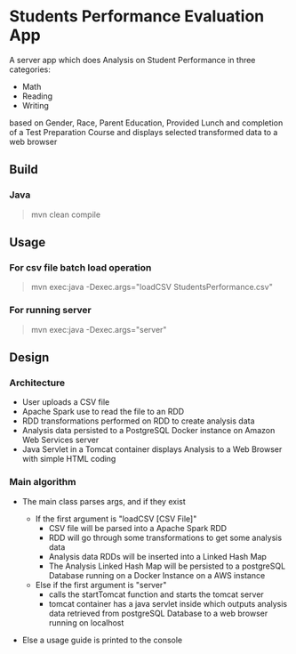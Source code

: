 # Students Performance Evaluation App
A server app which does Analysis on Student Performance in three categories: 
* Math
* Reading
* Writing


based on Gender, Race, Parent Education, Provided Lunch and completion of a Test Preparation Course 
and displays selected transformed data to a web browser

## Build
### Java
>mvn clean compile 

## Usage
### For csv file batch load operation
>mvn exec:java -Dexec.args="loadCSV StudentsPerformance.csv"

### For running server
>mvn exec:java -Dexec.args="server"

## Design
### Architecture
- User uploads a CSV file
- Apache Spark use to read the file to an RDD
- RDD transformations performed on RDD to create analysis data
- Analysis data persisted to a PostgreSQL Docker instance on Amazon Web Services server
- Java Servlet in a Tomcat container displays Analysis to a Web Browser with simple HTML coding

### Main algorithm
- The main class parses args, and if they exist
    - If the first argument is "loadCSV [CSV File]"
        - CSV file will be parsed into a Apache Spark RDD
        - RDD will go through some transformations to get some analysis data
        - Analysis data RDDs will be inserted into a Linked Hash Map
        - The Analysis Linked Hash Map will be persisted to a postgreSQL Database running on a Docker Instance on a AWS instance
    - Else if the first argument is "server"
        - calls the startTomcat function and starts the tomcat server
        - tomcat container has a java servlet inside which outputs analysis data retrieved from postgreSQL Database to a web browser running on localhost

- Else a usage guide is printed to the console
